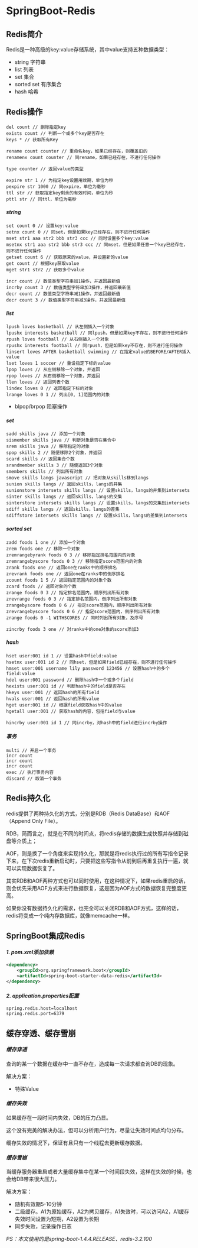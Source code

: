 # SpringBoot-Redis

## Redis简介

Redis是一种高级的key:value存储系统，其中value支持五种数据类型：

- string 字符串
- list 列表
- set 集合
- sorted set 有序集合
- hash 哈希

## Redis操作

```shell
del count // 删除指定key
exists count // 判断一个或多个key是否存在
keys * // 获取所有Key

rename count counter // 重命名key，如果已经存在，则覆盖旧的
renamenx count counter // 同rename，如果已经存在，不进行任何操作

type counter // 返回value的类型

expire str 1 // 为指定key设置用效期，单位为秒
pexpire str 1000 // 同expire，单位为毫秒
ttl str // 获取指定key剩余的有效时间，单位为秒
pttl str // 同ttl，单位为毫秒
```

#### *string*

```shell
set count 0 // 设置key:value
setnx count 0 // 同set，但是如果key已经存在，则不进行任何操作
mset str1 aaa str2 bbb str3 ccc // 同时设置多个key:value
msetnx str1 aaa str2 bbb str3 ccc // 同mset，但是如果任意一个key已经存在，则不进行任何操作
getset count 6 // 获取原来的value，并设置新的value
get count // 根据key获取value
mget str1 str2 // 获取多个value

incr count // 数值类型字符串加1操作，并返回最新值
incrby count 3 // 数值类型字符串加3操作，并返回最新值
decr count // 数值类型字符串减1操作，并返回最新值
decr count 3 // 数值类型字符串减3操作，并返回最新值
```

#### *list*

```shell
lpush loves basketball // 从左侧插入一个对象
lpushx interests basketball // 同lpush，但是如果key不存在，则不进行任何操作
rpush loves football // 从右侧插入一个对象
rpushx interests football // 同rpush，但是如果key不存在，则不进行任何操作
linsert loves AFTER basketball swimming // 在指定value的BEFORE/AFTER插入value
lset loves 1 soccer // 重设指定下标的value
lpop loves // 从左侧移除一个对象，并返回
rpop loves // 从右侧移除一个对象，并返回
llen loves // 返回列表个数
lindex loves 0 // 返回指定下标的对象
lrange loves 0 1 // 列出[0, 1]范围内的对象
```

- blpop/brpop 阻塞操作

#### *set*

```shell
sadd skills java // 添加一个对象
sismember skills java // 判断对象是否在集合中
srem skills java // 移除指定的对象
spop skills 2 // 随便移除2个对象，并返回
scard skills // 返回集合个数
srandmember skills 3 // 随便返回3个对象
smembers skills // 列出所有对象
smove skills langs javascript // 把对象从skills移到langs
sunion skills langs // 返回skills，langs的并集
sunionstore intersets skills langs // 设置skills，langs的并集到intersets
sinter skills langs // 返回skills，langs的交集
sinterstore intersets skills langs // 设置skills，langs的交集到intersets
sdiff skills langs // 返回skills，langs的差集
sdiffstore intersets skills langs // 设置skills，langs的差集到intersets
```

#### *sorted set*

```shell
zadd foods 1 one // 添加一个对象
zrem foods one // 移除一个对象
zremrangebyrank foods 0 3 // 移除指定排名范围内的对象
zremrangebyscore foods 0 3 // 移除指定score范围内的对象
zrank foods one // 返回one在ranks中的顺序排名
zrevrank foods one // 返回one在ranks中的倒序排名
zcount foods 1 5 // 返回指定范围内的对象个数
zcard foods // 返回对象的个数
zrange foods 0 3 // 指定排名范围内，顺序列出所有对象
zrevrange foods 0 3 // 指定排名范围内，倒序列出所有对象
zrangebyscore foods 0 6 // 指定score范围内，顺序列出所有对象
zrevrangebyscore foods 0 6 // 指定score范围内，倒序列出所有对象
zrange foods 0 -1 WITHSCORES // 同时列出所有对象，及序号

zincrby foods 3 one // 对ranks中的one对象的score添加3
```

#### *hash*

```shell
hset user:001 id 1 // 设置hash中field:value
hsetnx user:001 id 2 // 同hset，但是如果field已经存在，则不进行任何操作
hmset user:001 username lily password 123456 // 设置hash中的多个field:value
hdel user:001 password // 删除hash中一个或多个field
hexists user:001 id // 判断hash中的field是否存在
hkeys user:001 // 返回hash的所有field
hvals user:001 // 返回hash的所有value
hget user:001 id // 根据field获取hash中的value
hgetall user:001 // 获取hash的内容，包括field与value

hincrby user:001 id 1 // 同incrby，对hash中的field进行incrby操作
```

#### *事务*

```shell
multi // 开启一个事务
incr count
incr count
incr count
exec // 执行事务内容
discard // 取消一个事务
```

## Redis持久化

redis提供了两种持久化的方式，分别是RDB（Redis DataBase）和AOF（Append Only File）。

RDB，简而言之，就是在不同的时间点，将redis存储的数据生成快照并存储到磁盘等介质上；

AOF，则是换了一个角度来实现持久化，那就是将redis执行过的所有写指令记录下来，在下次redis重新启动时，只要把这些写指令从前到后再重复执行一遍，就可以实现数据恢复了。

其实RDB和AOF两种方式也可以同时使用，在这种情况下，如果redis重启的话，则会优先采用AOF方式来进行数据恢复，这是因为AOF方式的数据恢复完整度更高。

如果你没有数据持久化的需求，也完全可以关闭RDB和AOF方式，这样的话，redis将变成一个纯内存数据库，就像memcache一样。

## SpringBoot集成Redis

#### *1. pom.xml添加依赖*

```xml
<dependency>
    <groupId>org.springframework.boot</groupId>
    <artifactId>spring-boot-starter-data-redis</artifactId>
</dependency>
```

#### *2. application.properties配置*

```properties
spring.redis.host=localhost
spring.redis.port=6379
```

## 缓存穿透、缓存雪崩

#### *缓存穿透*

查询的某一个数据在缓存中一直不存在，造成每一次请求都查询DB的现象。

解决方案：

- 特殊Value

#### *缓存失效*

如果缓存在一段时间内失效，DB的压力凸显。

这个没有完美的解决办法，但可以分析用户行为，尽量让失效时间点均匀分布。

缓存失效的情况下，保证有且只有一个线程去更新缓存数据。

#### *缓存雪崩*

当缓存服务器重启或者大量缓存集中在某一个时间段失效，这样在失效的时候，也会给DB带来很大压力。

解决方案：

- 随机有效期5-10分钟
- 二级缓存。A1为原始缓存，A2为拷贝缓存，A1失效时，可以访问A2，A1缓存失效时间设置为短期，A2设置为长期
- 同步失败，记录操作日志

*PS：本文使用的是spring-boot-1.4.4.RELEASE、redis-3.2.100*